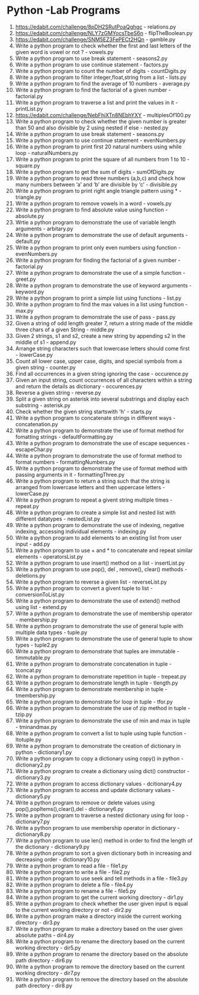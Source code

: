 # Python -Lab Programs

1. https://edabit.com/challenge/8pDH2SRutPoaQghgc - relations.py
2. https://edabit.com/challenge/NLY7zGMYocsTbeS6n - flipTheBoolean.py
3. https://edabit.com/challenge/SNM5EZ3FePECt2HQn - gamble.py
4. Write a python program to check whether the first and last letters of the given word is vowel or not ? - vowels.py
5. Write a python program to use break statement - seasons2.py
6. Write a python program to use continue statement - factors.py
7. Write a python program to count the number of digits - countDigits.py
8. Write a python program to filter integer,float,string from a list - lists.py
9. Write a python program to find the average of 10 numbers - average.py
10. Write a python program to find the factorial of a given number - factorial.py
11. Write a python program to traverse a list and print the values in it - printList.py
12. https://edabit.com/challenge/NebFhjXTn8NEbhYXY - multiplesOf100.py
13. Write a python program to check whether the given number is greater than 50 and also divisible by 2 using nested if else - nested.py
14. Write a python program to use break statement - seasons.py
15. Write a python program to use continue statement - evenNumbers.py
16. Write a python program to print first 20 natural numbers using while loop - naturalNumbers.py
17. Write a python program to print the square of all numbers from 1 to 10 - square.py
18. Write a python program to get the sum of digits - sumOfDigits.py
19. Write a python program to read three numbers (a,b,c) and check how many numbers between ‘a’ and ‘b’ are divisible by ‘c’ - divisible.py
20. Write a python program to print right angle triangle pattern using \* - triangle.py
21. Write a python program to remove vowels in a word - vowels.py
22. Write a python program to find absolute value using function - absolute.py
23. Wrtie a python program to demonstrate the use of variable length arguments - arbitary.py
24. Write a python program to demonstrate the use of default arguments - default.py
25. Write a python program to print only even numbers using function - evenNumbers.py
26. Write a python program for finding the factorial of a given number - factorial.py
27. Write a python program to demonstrate the use of a simple function - greet.py
28. Write a python program to demonstrate the use of keyword arguments - keyword.py
29. Write a python program to print a simple list using functions - list.py
30. Write a python program to find the max values in a list using function - max.py
31. Write a python program to demonstrate the use of pass - pass.py
32. Given a string of odd length greater 7, return a string made of the middle three chars of a given String - middle.py
33. Given 2 strings, s1 and s2, create a new string by appending s2 in the middle of s1 - append.py
34. Arrange string characters such that lowercase letters should come first - lowerCase.py
35. Count all lower case, upper case, digits, and special symbols from a given string - counter.py
36. Find all occurrences in a given string ignoring the case - occurence.py
37. Given an input string, count occurrences of all characters within a string and return the details as dictionary - occurences.py
38. Reverse a given string - reverse.py
39. Split a given string on asterisk into several substrings and display each substring - asterisk.py
40. Check whether the given string startswith 'h' - starts.py
41. Write a python program to concatenate strings in different ways - concatenation.py
42. Write a python program to demonstrate the use of format method for fomatting strings - defaultFormatting.py
43. Write a python program to demonstrate the use of escape sequences - escapeChar.py
44. Write a python program to demonstrate the use of format method to format numbers - formattingNumbers.py
45. Write a python program to demonstrate the use of format method with passing arguments in it - formattingThree.py
46. Write a python program to return a string such that the string is arranged from lowercase letters and then uppercase letters - lowerCase.py
47. Write a python program to repeat a givent string multiple times - repeat.py
48. Write a python program to create a simple list and nested list with different datatypes - nestedList.py
49. Write a python program to demonstrate the use of indexing, negative indexing, accessing individual elements - indexing.py
50. Write a python program to add elements to an existing list from user input - add.py
51. Write a python program to use + and \* to concatenate and repeat similar elements - operatorsList.py
52. Write a python program to use insert() method on a list - insertList.py
53. Write a python program to use pop(), del , remove(), clear() methods - deletions.py
54. Write a python program to reverse a given list - reverseList.py
55. Write a python program to convert a givent tuple to list - conversionToList.py
56. Write a python program to demonstrate the use of extend() method using list - extend.py
57. Write a python program to demonstrate the use of membership operator - membership.py
58. Write a python program to demonstrate the use of general tuple with multiple data types - tuple.py
59. Write a python program to demonstrate the use of general tuple to show types - tuple2.py
60. Write a python program to demonstrate that tuples are immutable - timmutable.py
61. Write a python program to demonstrate concatenation in tuple - tconcat.py
62. Write a python program to demonstrate repetition in tuple - trepeat.py
63. Write a python program to demonstrate length in tuple - tlength.py
64. Write a python program to demonstrate membership in tuple - tmembership.py
65. Write a python program to demonstrate for loop in tuple - tfor.py
66. Write a python program to demonstrate the use of zip method in tuple - tzip.py
67. Write a python program to demonstrate the use of min and max in tuple - tminandmax.py
68. Write a python program to convert a list to tuple using tuple function - ltotuple.py
69. Write a python program to demonstrate the creation of dictionary in python - dictionary1.py
70. Write a python program to copy a dictionary using copy() in python - dictionary2.py
71. Write a python program to create a dictionary using dict() constructor - dictionary3.py
72. Write a python program to access dictionary values - dcitionary4.py
73. Write a python program to access and update dictionary values - dictionary5.py
74. Write a python program to remove or delete values using pop(),popItems(),clear(),del - dictionary6.py
75. Write a python program to traverse a nested dictionary using for loop - dictionary7.py
76. Write a python program to use membership operator in dictionary - dictionary8.py
77. Write a python program to use len() method in order to find the length of the dictionary - dictionary9.py
78. Write a python program to sort a given dictionary both in increasing and decreasing order - dictionary10.py
79. Write a python program to read a file - file1.py
80. Write a python program to write a file - file2.py
81. Write a python program to use seek and tell methods in a file - file3.py
82. Write a python program to delete a file - file4.py
83. Write a python program to rename a file - file5.py
84. Write a python program to get the current working directory - dir1.py
85. Write a python program to check whether the user given input is equal to the current working directory or not - dir2.py
86. Write a python program make a directory inside the current working directory - dir3.py
87. Write a python program to make a directory based on the user given absolute paths - dir4.py
88. Write a python program to rename the directory based on the current working directory - dir5.py
89. Write a python program to rename the directory based on the absolute path directory - dir6.py
90. Write a python program to remove the directory based on the current working directory - dir7.py
91. Write a python program to remove the directory based on the absolute path directory - dir8.py







